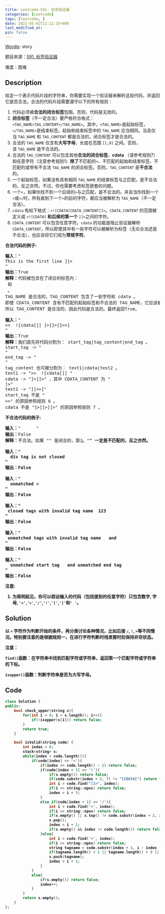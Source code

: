 ```yaml
---
title: Leetcode-591. 标签验证器
categories: [Leetcode]
tags: [leetcode, ]
date: 2022-05-02T12:12:15+800
last_modified_at: 
pin: false
---
```


[Wordle](https://www.nytimes.com/games/wordle/index.html): story

题目来源：[591. 标签验证器](https://leetcode-cn.com/problems/tag-validator/)

难度：困难

## Description

给定一个表示代码片段的字符串，你需要实现一个验证器来解析这段代码，并返回它是否合法。合法的代码片段需要遵守以下的所有规则：

1. 代码必须被**合法的闭合标签**包围。否则，代码是无效的。
2. **闭合标签**（不一定合法）要严格符合格式：`<TAG_NAME>TAG_CONTENT</TAG_NAME>`。其中，`<TAG_NAME>`是起始标签，`</TAG_NAME>`是结束标签。起始和结束标签中的 `TAG_NAME` 应当相同。当且仅当 `TAG_NAME` 和 `TAG_CONTENT` 都是合法的，闭合标签才是合法的。
3. 合法的 `TAG_NAME` 仅含有**大写字母**，长度在范围 `[1,9]` 之间。否则，该 `TAG_NAME` 是不合法的。
4. 合法的 `TAG_CONTENT` 可以包含其他**合法的闭合标签**，**cdata** （请参考规则7）和任意字符（注意参考规则1）**除了**不匹配的`<`、不匹配的起始和结束标签、不匹配的或带有不合法 `TAG_NAME` 的闭合标签。否则，`TAG_CONTENT` 是**不合法**的。
5. 一个起始标签，如果没有具有相同 `TAG_NAME` 的结束标签与之匹配，是不合法的。反之亦然。不过，你也需要考虑标签嵌套的问题。
6. 一个`<`，如果你找不到一个后续的`>`与之匹配，是不合法的。并且当你找到一个`<`或`</`时，所有直到下一个`>`的前的字符，都应当被解析为 `TAG_NAME`（不一定合法）。
7. `cdata` 有如下格式：`<![CDATA[CDATA_CONTENT]]>`。`CDATA_CONTENT` 的范围被定义成 `<![CDATA[` **和后续的第一个** `]]>`之间的字符。
8. `CDATA_CONTENT` 可以包含任意字符。`cdata` 的功能是阻止验证器解析`CDATA_CONTENT`，所以即使其中有一些字符可以被解析为标签（无论合法还是不合法），也应该将它们视为**常规字符**。


**合法代码的例子:**

<pre>
<strong>输入：</strong>"<DIV>This is the first line <![CDATA[<div>]]></DIV>"
<strong>输出：</strong>True
<strong>解释：</strong>代码被包含在了闭合的标签内： <DIV> 和 </DIV> 。
TAG_NAME 是合法的，TAG_CONTENT 包含了一些字符和 cdata 。 
即使 CDATA_CONTENT 含有不匹配的起始标签和不合法的 TAG_NAME，它应该被视为普通的文本，而不是标签。
所以 TAG_CONTENT 是合法的，因此代码是合法的。最终返回True。

<strong>输入：</strong>"<DIV>>>  ![cdata[]] <![CDATA[<div>]>]]>]]>>]</DIV>"
<strong>输出：</strong>True
<strong>解释：</strong>我们首先将代码分割为： start_tag|tag_content|end_tag 。
start_tag -> "<DIV>"
end_tag -> "</DIV>"
tag_content 也可被分割为： text1|cdata|text2 。
text1 -> ">>  ![cdata[]] "
cdata -> "<![CDATA[<div>]>]]>" ，其中 CDATA_CONTENT 为 "<div>]>"
text2 -> "]]>>]"
start_tag 不是 "<DIV>>>" 的原因参照规则 6 。
cdata 不是 "<![CDATA[<div>]>]]>]]>" 的原因参照规则 7 。
</pre>

**不合法代码的例子:**

<pre>
<strong>输入：</strong>"<A>  <B> </A>   </B>"
<strong>输出：</strong>False
<strong>解释：</strong>不合法。如果 "<A>" 是闭合的，那么 "<B>" 一定是不匹配的，反之亦然。

<strong>输入：</strong>"<DIV>  div tag is not closed  <DIV>"
<strong>输出：</strong>False

<strong>输入：</strong>"<DIV>  unmatched <  </DIV>"
<strong>输出：</strong>False

<strong>输入：</strong>"<DIV> closed tags with invalid tag name  <b>123</b> </DIV>"
<strong>输出：</strong>False

<strong>输入：</strong>"<DIV> unmatched tags with invalid tag name  </1234567890> and <CDATA[[]]>  </DIV>"
<strong>输出：</strong>False

<strong>输入：</strong>"<DIV>  unmatched start tag <B>  and unmatched end tag </C>  </DIV>"
<strong>输出：</strong>False
</pre>

**注意:**

1. 为简明起见，你可以假设输入的代码（包括提到的任意字符）只包含数字, 字母, `'<'`,`'>'`,`'/'`,`'!'`,`'['`,`']'`和`' '`。


## Solution

以 `<` 字符作为判断开始的条件，再分类讨论各种情况，比如后接 `/`, `!`, `>`等不同情况。特别要注意的是根据规则一，在进行字符判断时栈里要时刻保持非空状态。

注意：

`find()`函数：在字符串中找到匹配字符或字符串，返回第一个匹配字符或字符串的下标。

`isupper()`函数：判断字符串是否为大写字母。


## Code
```c++
class Solution {
public:
    bool check_upper(string s){
        for(int i = 0; i < s.length(); i++){
            if(!isupper(s[i])) return false;
        }
        return true;
    }

    bool isValid(string code) {
        int index = 0;
        stack<string> s;
        while(index < code.length()){
            if(code[index] == '<'){
                if(index == code.length() - 1) return false;
                if(code[index + 1] == '!'){
                    if(s.empty()) return false;
                    if(code.substr(index + 2, 7) != "[CDATA[") return false;
                    int i = code.find("]]>", index);
                    if(i == string::npos) return false;
                    index = i + 3;
                }
                else if(code[index + 1] == '/'){
                    int i = code.find('>', index);
                    if(i == string::npos) return false;
                    if(s.empty() || s.top() != code.substr(index + 2, i - index - 2)) return false;
                    s.pop();
                    index = i + 1;
                    if(s.empty() && index != code.length()) return false;
                }else{
                    int i = code.find('>', index);
                    if(i == string::npos) return false;
                    string tagname = code.substr(index + 1, i - index - 1);
                    if(tagname.length() < 1 || tagname.length() > 9 || !check_upper(tagname)) return false;
                    s.push(tagname);
                    index = i + 1;
                }
            }
            else{
                if(s.empty()) return false;
                index++;
            }
        }
        return s.empty();
    }
};
```
